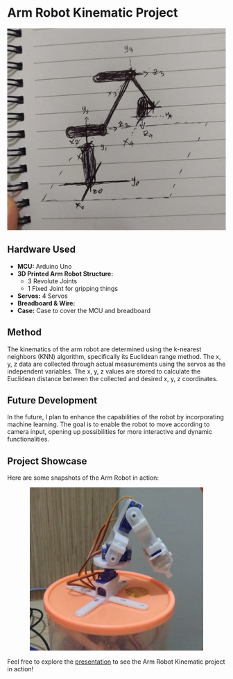 # Arm Robot Kinematic Project

<p align="center">
  <img src="2.jpeg" alt="Robot Arm" width="600"/>
</p>

## Hardware Used
- **MCU:** Arduino Uno
- **3D Printed Arm Robot Structure:**
  - 3 Revolute Joints
  - 1 Fixed Joint for gripping things
- **Servos:** 4 Servos
- **Breadboard & Wire:**
- **Case:** Case to cover the MCU and breadboard

## Method
The kinematics of the arm robot are determined using the k-nearest neighbors (KNN) algorithm, specifically its Euclidean range method. The x, y, z data are collected through actual measurements using the servos as the independent variables. The x, y, z values are stored to calculate the Euclidean distance between the collected and desired x, y, z coordinates.

## Future Development
In the future, I plan to enhance the capabilities of the robot by incorporating machine learning. The goal is to enable the robot to move according to camera input, opening up possibilities for more interactive and dynamic functionalities.

## Project Showcase
Here are some snapshots of the Arm Robot in action:

<p align="center">
  <img src="1.png" alt="Robot Action 1" width="400"/>
</p>

Feel free to explore the [presentation](https://www.canva.com/design/DAF0f6DqohE/guJJtTS7xdrXKduJhdChsw/edit?utm_content=DAF0f6DqohE&utm_campaign=designshare&utm_medium=link2&utm_source=sharebutton) to see the Arm Robot Kinematic project in action!
